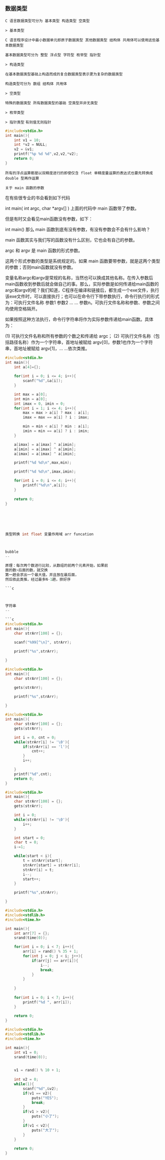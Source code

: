 `数据类型`
--

`C 语言数据类型可分为 基本类型 构造类型 空类型`

`> 基本类型` 

`C 语言程序设计中最小数据单元即原子数据类型 其他数据类型 结构体 共用体可以使用这些基本数据类型`

`基本数据类型可分为 整型 浮点型 字符型 枚举型 指针型`

`> 构造类型` 

`在基本数据类型基础上构造而成的复合数据类型表示更为复杂的数据类型`

`构造类型可分为 数组 结构体 共用体`

`> 空类型` 

`特殊的数据类型 所有数据类型的基础 空类型并非无类型`


`> 枚举类型`




`> 指针类型` `有则值无则指针`

```c
#include<stdio.h>
int main(){
	int v1 = 10;
    int *v2 = NULL;
    v2 = &v1;
    printf("%p %d %d",v2,v2,*v2);
    return 0;
}
```

`所有的浮点运算都是以双精度进行的即使仅含 float 单精度量运算的表达式也要先转换成 double 型再作运算`

`关于 main 函数的参数`

在有些很专业的书会看到如下代码

int main( int argc, char *argv[] )
上面的代码中 main 函数带了参数。

但是有时又会看见main函数没有参数，如下：

int main()
那么 main 函数到底有没有参数，有没有参数会不会有什么影响？

main 函数其实与我们写的函数没有什么区别，它也会有自己的参数。

argc 和 argv 是 main 函数的形式参数。

这两个形式参数的类型是系统规定的。如果 main 函数要带参数，就是这两个类型的参数；否则main函数就没有参数。

变量名称argc和argv是常规的名称，当然也可以换成其他名称。在传入参数后main函数收到参数后就会做自己的事。那么，实际参数是如何传递给main函数的argc和argv的呢？我们知道，C程序在编译和链接后，都生成一个exe文件，执行该exe文件时，可以直接执行；也可以在命令行下带参数执行，命令行执行的形式为：可执行文件名称 参数1 参数2 ... ... 参数n。可执行文件名称和参数、参数之间均使用空格隔开。

如果按照这种方法执行，命令行字符串将作为实际参数传递给main函数。具体为：

 (1) 可执行文件名称和所有参数的个数之和传递给 argc；
 (2) 可执行文件名称（包括路径名称）作为一个字符串，首地址被赋给 argv[0]，参数1也作为一个字符串，首地址被赋给 argv[1]，... ...依次类推。



```c
#include<stdio.h>
int main(){
    int a[4]={};
    
    for(int i = 0; i <= 4; i++){
        scanf("%d",&a[i]);
    }

    int max = a[0];
    int min = a[0];
    int imax = 0, imin = 0;
    for(int i = 1; i <= 4; i++){
        max = max > a[i] ? max : a[i];
        imax = max == a[i] ? i : imax;

        min = min < a[i] ? min : a[i];
        imin = min == a[i] ? i : imin;
    }

    a[imax] = a[imax] ^ a[imin];
    a[imin] = a[imax] ^ a[imin];
    a[imax] = a[imax] ^ a[imin];

    printf("%d %d\n",max,min);

    printf("%d %d\n",imax,imin);

    for(int i = 0; i <= 4; i++){
        printf("%d\n",a[i]);
    }
    
    return 0;
}






类型转换 int float 变量作用域 arr funcation



bubble
--

原理：每次两个数进行比较，从数组的前两个元素开始，如果前
面的数>后面的数，就交换
第一趟会求出一个最大值，并且放在最后面，
然后依此类推，经过最多N-1趟，排好序

```c



字符串
--

```c
#include<stdio.h>
int main(){
    char strArr[100] = {};

	scanf("%99[^\n]", strArr);

    printf("%s",strArr);
    
}
```

```c
#include<stdio.h>
int main(){
    char strArr[100] = {};

	gets(strArr);

    printf("%s",strArr);
    
}
```

```c
#include<stdio.h>
int main(){
    char strArr[100] = {};
	gets(strArr);

    int i = 0, cnt = 0;
    while(strArr[i] != '\0'){
        if(strArr[i] == 'l'){
            cnt++;
        }
        i++;

    }
    printf("%d",cnt);
    return 0;
}

```

```c
#include<stdio.h>
int main(){
    char strArr[100] = {};
	gets(strArr);

    int i = 0;
    while(strArr[i] != '\0'){
        i++;
    }

    int start = 0;
    char t = 0;
    i-=1;

    while(start < i){
        t = strArr[start];
        strArr[start] = strArr[i];
        strArr[i] = t;
        i--;
        start++;
    }

    printf("%s",strArr);

}
```

```c
#include<stdio.h>
#include<stdlib.h>
#include<time.h>

int main(){
    int arr[7] = {};
    srand(time(0));

    for(int i = 0; i < 7; i++){
        arr[i] = rand() % 35 + 1;
        for(int j = 0; j < i; j++){
            if(arr[j] == arr[i]){
                i--;
                break;
            }
        }
        
    }
    
    for(int i = 0; i < 7; i++){
        printf("%d ", arr[i]);
    }
    
    return 0;
}
```

```c
#include<stdio.h>
#include<stdlib.h>
#include<time.h>

int main(){
    int v1 = 0;
    srand(time(0));


    v1 = rand() % 10 + 1;
  
    int v2 = 0;
    while(1){
        scanf("%d",&v2);
        if(v1 == v2){
            puts("YES");
            break;
        }
        if(v1 > v2){
            puts("小了");
        }
        if(v1 < v2){
            puts("大了");
        }
    }
    
    return 0;
}
```